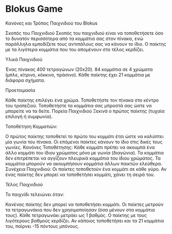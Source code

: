# Blokus Game
Κανόνες και Τρόπος Παιχνιδιού του Blokus

Σκοπός του Παιχνιδιού
Σκοπός του παιχνιδιού είναι να τοποθετήσετε όσο το δυνατόν περισσότερα από τα κομμάτια σας στον πίνακα, ενώ παράλληλα εμποδίζετε τους αντιπάλους σας να κάνουν το ίδιο. Ο παίκτης με τα λιγότερα κομμάτια που του απομένουν στο τέλος κερδίζει.

Υλικά Παιχνιδιού

Ένας πίνακας 400 τετραγώνων (20x20).
84 κομμάτια σε 4 χρώματα (μπλε, κίτρινο, κόκκινο, πράσινο).
Κάθε παίκτης έχει 21 κομμάτια με διάφορα σχήματα.

Προετοιμασία

Κάθε παίκτης επιλέγει ένα χρώμα.
Τοποθετήστε τον πίνακα στο κέντρο του τραπεζιού.
Τοποθετήστε τα κομμάτια σας μπροστά σας ώστε να μπορείτε να τα δείτε.
Πορεία Παιχνιδιού
Ξεκινά ο πρώτος παίκτης (τυχαία επιλογή ή συμφωνία).

Τοποθέτηση Κομματιών:

Ο πρώτος παίκτης τοποθετεί το πρώτο του κομμάτι έτσι ώστε να καλύπτει μία γωνία του πίνακα.
Οι επόμενοι παίκτες κάνουν το ίδιο στις δικές τους γωνίες.
Κανόνες Τοποθέτησης:
Κάθε κομμάτι πρέπει να ακουμπά ένα άλλο κομμάτι του ίδιου χρώματος μόνο με γωνία (διαγώνια).
Τα κομμάτια δεν επιτρέπεται να αγγίζουν πλευρικά κομμάτια του ίδιου χρώματος.
Τα κομμάτια μπορούν να ακουμπήσουν κομμάτια άλλων παικτών ελεύθερα.
Συνέχεια Παιχνιδιού:
Οι παίκτες τοποθετούν ένα κομμάτι σε κάθε γύρο.
Αν ένας παίκτης δεν μπορεί να τοποθετήσει κομμάτι, χάνει τη σειρά του.

Τέλος Παιχνιδιού

Το παιχνίδι τελειώνει όταν:

Κανένας παίκτης δεν μπορεί να τοποθετήσει κομμάτι.
Οι παίκτες μετρούν τα τετραγωνάκια που δεν χρησιμοποίησαν (όσα μένουν στα κομμάτια τους).
Κάθε τετραγωνάκι μετράει ως 1 βαθμός.
Ο παίκτης με τους λιγότερους βαθμούς κερδίζει.
Αν κάποιος τοποθετήσει και τα 21 κομμάτια του, παίρνει -15 πόντους μπόνους.
